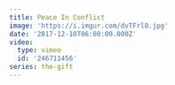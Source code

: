 ```yaml
---
title: Peace In Conflict
image: 'https://i.imgur.com/dvTFrl8.jpg'
date: '2017-12-10T06:00:00.000Z'
video:
  type: vimeo
  id: '246711456'
series: the-gift
---
```


